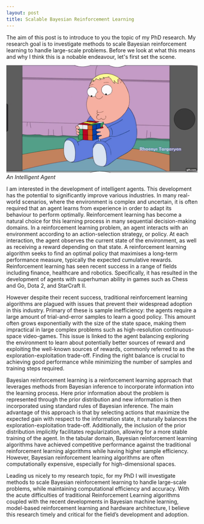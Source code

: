 ```yaml
---
layout: post
title: Scalable Bayesian Reinforcement Learning
---
```

The aim of this post is to introduce to you the topic of my PhD research. My research goal is to investigate methods to scale Bayesian reinforcement learning to handle large-scale problems. Before we look at what this means and why I think this is a nobable endeavour, let's first set the scene. 

![An Intelligent Agent.](https://raw.githubusercontent.com/ConnorWatts/ConnorWatts.github.io/master/Rubiks.gif)
*An Intelligent Agent*


I am interested in the development of intelligent agents. This development has the potential to significantly improve various industries. In many real-world scenarios, where the environment is complex and uncertain, it is often required that an agent learns from experience in order to adapt its behaviour to perform optimally. Reinforcement learning has become a natural choice for this learning process in many sequential decision-making domains. In a reinforcement learning problem, an agent interacts with an environment according to an action-selection strategy, or policy. At each interaction, the agent observes the current state of the environment, as well as receiving a reward depending on that state. A reinforcement learning algorithm seeks to find an optimal policy that maximises a long-term performance measure, typically the expected cumulative rewards. Reinforcement learning has seen recent success in a range of fields including finance, healthcare and robotics. Specifically, it has resulted in the development of agents with superhuman ability in games such as Chess and Go, Dota 2, and StarCraft II.

However despite their recent success, traditional reinforcement learning algorithms are plagued with issues that prevent their widespread adoption in this industry. Primary of these is sample inefficiency: the agents require a large amount of trial-and-error samples to learn a good policy. This amount often grows exponentially with the size of the state space, making them impractical in large complex problems such as high-resolution continuous-space video-games. This issue is linked to the agent balancing exploring the environment to learn about potentially better sources of reward and exploiting the well-known sources of rewards, commonly referred to as the exploration-exploitation trade-off. Finding the right balance is crucial to achieving good performance while minimizing the number of samples and training steps required.

Bayesian reinforcement learning is a reinforcement learning approach that leverages methods from Bayesian inference to incorporate information into the learning process. Here prior information about the problem is represented through the prior distribution and new information is then incorporated using standard rules of Bayesian inference. The main advantage of this approach is that by selecting actions that maximize the expected gain with respect to the information state, it naturally balances the exploration-exploitation trade-off. Additionally, the inclusion of the prior distribution implicitly facilitates regularization, allowing for a more stable training of the agent. In the tabular domain, Bayesian reinforcement learning algorithms have achieved competitive performance against the traditional reinforcement learning algorithms while having higher sample efficiency. However, Bayesian reinforcement learning algorithms are often computationally expensive, especially for high-dimensional spaces. 

Leading us nicely to my research topic, for my PhD I will investigate methods to scale Bayesian reinforcement learning to handle large-scale problems, while maintaining computational efficiency and accuracy. With the acute difficulties of traditional Reinforcement Learning algorithms coupled with the recent developments in Bayesian machine learning, model-based reinforcement learning and hardware architecture, I believe this research timely and critical for the field’s development and adoption.